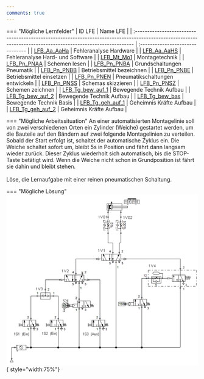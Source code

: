 ```yaml
---
comments: true
---
```


=== "Mögliche Lernfelder"
    | ID LFE                                                                                                                                                       | Name LFE                         |
    | :----------------------------------------------------------------------------------------------------------------------------------------------------------- | :------------------------------- |
    | <a href="https://futuremem-docs-xemax.eu.pythonanywhere.com/de/data/4000_lfe_00/#4ABDBD42-BE55-A54C-8DEE-16DDE576B8DB" target="_blank">LFB_Aa_AaHa</a>       | Fehleranalyse Hardware           |
    | <a href="https://futuremem-docs-xemax.eu.pythonanywhere.com/de/data/4000_lfe_00/#A9BBDC4D-9C11-704C-89E3-F3DC0CD85EB0" target="_blank">LFB_Aa_AaHS</a>       | Fehleranalyse Hard- und Software |
    | <a href="https://futuremem-docs-xemax.eu.pythonanywhere.com/de/data/4000_lfe_02/#CA4BFD57-C0ED-5648-BBD9-791CD4011384" target="_blank">LFB_Mt_Mo1</a>        | Montagetechnik                   |
    | <a href="https://futuremem-docs-xemax.eu.pythonanywhere.com/de/data/4000_lfe_03/#6A5626D3-EF14-234A-960B-DD2A822A8408" target="_blank">LFB_Pn_PNAA</a>       | Schemen lesen                    |
    | <a href="https://futuremem-docs-xemax.eu.pythonanywhere.com/de/data/4000_lfe_03/#A7BD7EEA-2185-1C4C-9698-3F563EECB56E" target="_blank">LFB_Pn_PNBA</a>       | Grundschaltungen Pneumatik       |
    | <a href="https://futuremem-docs-xemax.eu.pythonanywhere.com/de/data/4000_lfe_03/#FB36F6D4-725D-BC4F-B3A7-2A2D2F997453" target="_blank">LFB_Pn_PNBB</a>       | Betriebsmittel bezeichnen        |
    | <a href="https://futuremem-docs-xemax.eu.pythonanywhere.com/de/data/4000_lfe_03/#DD5F1F2A-B3E1-DB47-A60F-44881BC4BC58" target="_blank">LFB_Pn_PNBE</a>       | Betriebsmittel einsetzen         |
    | <a href="https://futuremem-docs-xemax.eu.pythonanywhere.com/de/data/4000_lfe_03/#431EE942-A82D-7C42-8AE8-2C77F4714B4A" target="_blank">LFB_Pn_PNEN</a>       | Pneumatikschaltungen entwickeln  |
    | <a href="https://futuremem-docs-xemax.eu.pythonanywhere.com/de/data/4000_lfe_03/#4720C9CC-BEE9-4647-B27B-DD1AE83B8C73" target="_blank">LFB_Pn_PNSS</a>       | Schemas skizzieren               |
    | <a href="https://futuremem-docs-xemax.eu.pythonanywhere.com/de/data/4000_lfe_03/#6F4F2408-50A3-FC43-A6F4-B7E527BB2AA6" target="_blank">LFB_Pn_PNSZ</a>       | Schemen zeichnen                 |
    | <a href="https://futuremem-docs-xemax.eu.pythonanywhere.com/de/data/4000_lfe_04/#8A5BA0A2-29A0-2B42-98C5-C9DC587F6E92" target="_blank">LFB_Tg_bew_auf_1</a>  | Bewegende Technik Aufbau         |
    | <a href="https://futuremem-docs-xemax.eu.pythonanywhere.com/de/data/4000_lfe_04/#208EAF2E-F16F-3445-B787-45D5139E51F6" target="_blank">LFB_Tg_bew_auf_2</a>  | Bewegende Technik Aufbau         |
    | <a href="https://futuremem-docs-xemax.eu.pythonanywhere.com/de/data/4000_lfe_04/#1603960C-39CD-2748-A30A-F63408867165" target="_blank">LFB_Tg_bew_bas</a>    | Bewegende Technik Basis          |
    | <a href="https://futuremem-docs-xemax.eu.pythonanywhere.com/de/data/4000_lfe_04/#4E238777-97DD-7942-AF8B-B66895FCA0CA" target="_blank">LFB_Tg_geh_auf_1</a>  | Geheimnis Kräfte Aufbau          |
    | <a href="https://futuremem-docs-xemax.eu.pythonanywhere.com/de/data/4000_lfe_04/#08BE5010-C82A-0E44-81A1-6E6D880F35FF" target="_blank">LFB_Tg_geh_auf_2</a>  | Geheimnis Kräfte Aufbau          |

=== "Mögliche Arbeitssituation"
    An einer automatisierten Montagelinie soll von zwei verschiedenen Orten ein Zylinder (Weiche) gestartet werden, 
    um die Bauteile auf den Bändern auf zwei folgende Montagelinien zu verteilen. Sobald der Start erfolgt ist, 
    schaltet der automatische Zyklus ein. Die Weiche schaltet sofort um, bleibt 5s in Position und fährt dann 
    langsam wieder zurück. Dieser Zyklus wiederholt sich automatisch, bis die STOP-Taste betätigt wird. 
    Wenn die Weiche nicht schon in Grundposition ist fährt sie dahin und bleibt stehen.  
    <br>
    Löse, die Lernaufgabe mit einer reinen pneumatischen Schaltung.

=== "Mögliche Lösung"
    ![Image Aufgabe Pneumatik](../assets/img/lernpfad_1a_pneumatik.png){ style="width:75%"}